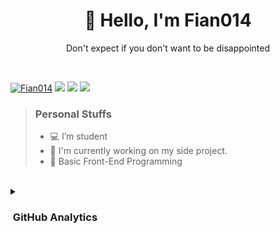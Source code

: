 
<h1 align="center">👋 Hello, I'm Fian014</h1>
<p align="center">Don't expect if you don't want to be disappointed</p> <br />

 
[![Fian014](https://i.pinimg.com/originals/98/28/6a/98286a2243ada070aef5a6925dd3bc54.gif "Fian014")](https://fian014.site)
![](https://komarev.com/ghpvc/?username=FianEunoia&style=for-the-badge&color=blueviolet)
[<img src="https://img.shields.io/badge/instagram-%23E4405F.svg?&style=for-the-badge&logo=instagram&logoColor=white">](https://instagram.com/fiannn14_)
[<img src="https://img.shields.io/badge/twitter-1DA1F2.svg?&style=for-the-badge&logo=twitter&logoColor=white">](https://twitter.com/fiannnn14)

> <h3>Personal Stuffs</h3>
>
> - 💻 I’m student
> - 🌱 I'm currently working on my side project.
> - 📓 Basic Front-End Programming 

<br />

<details>
  <summary><h3>&nbsp;GitHub Analytics</h3></summary>
  <br />
  
  ![Fian014 GitHub stats](https://github-readme-stats.vercel.app/api?username=fian14-id&show_icons=true&theme=tokyonight) <br />
  [![Fian014 Top Languages](https://github-readme-stats.vercel.app/api/top-langs?username=fian14-id&layout=compact&theme=tokyonight)](https://github-readme-stats.vercel.app)
</details>

<!-- - Primary Language(s): &nbsp;

  ![JavaScript](https://img.shields.io/badge/JavaScript-323330?style=for-the-badge&logo=javascript&logoColor=F7DF1E)
  ![CSS](https://img.shields.io/badge/CSS3-1572B6?style=for-the-badge&logo=css3&logoColor=white)
  ![HTML](https://img.shields.io/badge/HTML5-E34F26?style=for-the-badge&logo=html5&logoColor=white)
- Frameworks: &nbsp; [-] -->

 <!-- ![React](https://img.shields.io/badge/React-61DAFB?style=for-the-badge&logo=React&logoColor=black)
  ![Tailwind](https://img.shields.io/badge/Tailwind-06B6D4?style=for-the-badge&logo=tailwindcss&logoColor=white) -->
<!-- 
### 📎 &nbsp;GitHub Analytics
---

![Fian014 GitHub stats](https://github-readme-stats.vercel.app/api?username=fian14-id&show_icons=true&theme=tokyonight)

 ![Banner](https://i.pinimg.com/originals/98/28/6a/98286a2243ada070aef5a6925dd3bc54.gif) <br />

[![Fian014 Top Languages](https://github-readme-stats.vercel.app/api/top-langs?username=fian14-id&layout=compact&theme=tokyonight)](https://github-readme-stats.vercel.app)
 -->
